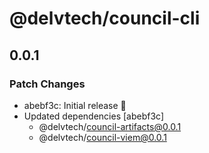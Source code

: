 # @delvtech/council-cli

## 0.0.1

### Patch Changes

- abebf3c: Initial release 🚀
- Updated dependencies [abebf3c]
  - @delvtech/council-artifacts@0.0.1
  - @delvtech/council-viem@0.0.1
